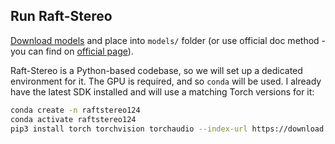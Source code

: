 ## Run Raft-Stereo

[Download models](https://www.dropbox.com/s/ftveifyqcomiwaq/models.zip&dl=1) and place into `models/` folder (or use official doc method - you can find on [official page](https://github.com/princeton-vl/RAFT-Stereo)).

Raft-Stereo is a Python-based codebase, so we will set up a dedicated environment for it. The GPU is required, and so `conda` will be used. I already have the latest SDK installed and will use a matching Torch versions for it:

```bash
conda create -n raftstereo124
conda activate raftstereo124
pip3 install torch torchvision torchaudio --index-url https://download.pytorch.org/whl/cu124
```
